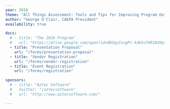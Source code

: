 ```yaml
---
year: 2018
theme: "All Things Assessment: Tools and Tips for Improving Program Outcomes"
author: "George O'Clair, CAEPA President"
availability: true

docs:
  # - title: "The 2016 Program"
  #   url: "https://drive.google.com/open?id=0B3qyIxugPt-kdk5vT0R1NzMySnAzeHI5M25MNmprWnNPakQ4"
  - title: "Presentation Proposal"
    url: "/forms/presentation-proposal"
  - title: "Vendor Registration"
    url: "/forms/vendor-registration"
  - title: "Event Registration"
    url: "/forms/registration"

sponsors:
  # - title: "Aztec Software"
  #   twitter: "/aztecsoftware"
  #   url: "http://www.aztecsoftware.com/"

---
```

